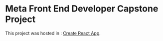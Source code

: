 # Meta Front End Developer Capstone Project

This project was hosted in : [Create React App](https://github.com/facebook/create-react-app).
